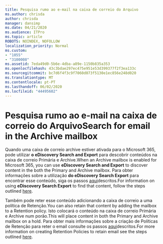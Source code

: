 ```yaml
---
title: Pesquisa rumo ao e-mail na caixa de correio do Arquivo
ms.author: chrisda
author: chrisda
manager: dansimp
ms.date: 04/21/2020
ms.audience: ITPro
ms.topic: article
ROBOTS: NOINDEX, NOFOLLOW
localization_priority: Normal
ms.custom:
- "1055"
- "3100008"
ms.assetid: 7eda49d0-5b6e-4dba-a89e-1150b835a353
ms.openlocfilehash: 43c3bdae297ec475e951e53d399377f2f3ea133c
ms.sourcegitcommit: bc7d6f4f3c9f7060d073f5130e1ec856e248d020
ms.translationtype: MT
ms.contentlocale: pt-PT
ms.lasthandoff: 06/02/2020
ms.locfileid: "44495602"
---
```

# <a name="search-for-email-in-the-archive-mailbox"></a><span data-ttu-id="dd8de-102">Pesquisa rumo ao e-mail na caixa de correio do Arquivo</span><span class="sxs-lookup"><span data-stu-id="dd8de-102">Search for email in the Archive mailbox</span></span>

<span data-ttu-id="dd8de-103">Quando uma caixa de correio archive estiver ativada para o Microsoft 365, pode utilizar **o eDiscovery Search and Export** para descobrir conteúdos na caixa de correio Primária e Archive.</span><span class="sxs-lookup"><span data-stu-id="dd8de-103">When an Archive mailbox is enabled for Microsoft 365, you can use **eDiscovery Search and Export** to discover content in the both the Primary and Archive mailbox.</span></span> <span data-ttu-id="dd8de-104">Para obter informações sobre a utilização **do eDiscovery Search Export** para encontrar esse conteúdo, siga os passos [aqui](https://docs.microsoft.com/microsoft-365/compliance/export-search-results)descritos.</span><span class="sxs-lookup"><span data-stu-id="dd8de-104">For information on using **eDiscovery Search Export** to find that content, follow the steps outlined [here](https://docs.microsoft.com/microsoft-365/compliance/export-search-results).</span></span>
  
<span data-ttu-id="dd8de-105">Também pode reter esse conteúdo adicionando a caixa de correio a uma política de Retenção.</span><span class="sxs-lookup"><span data-stu-id="dd8de-105">You can also retain that content by adding the mailbox to a Retention policy.</span></span> <span data-ttu-id="dd8de-106">Isto colocará o conteúdo na caixa de correio Primária e Archive num porão.</span><span class="sxs-lookup"><span data-stu-id="dd8de-106">This will place content in both the Primary and Archive mailbox on a hold.</span></span> <span data-ttu-id="dd8de-107">Para obter mais informações sobre a criação de Políticas de Retenção para reter o email consulte os passos [aqui](https://docs.microsoft.com/microsoft-365/compliance/retention-policies)descritos.</span><span class="sxs-lookup"><span data-stu-id="dd8de-107">For more information on creating Retention Policies to retain email see the steps outlined [here](https://docs.microsoft.com/microsoft-365/compliance/retention-policies).</span></span>
  